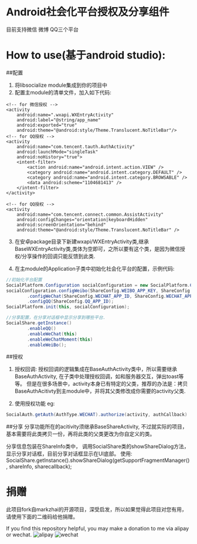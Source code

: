 # Android社会化平台授权及分享组件

目前支持微信 微博 QQ三个平台

# How to use(基于android studio):
##配置
1. 将libsocialize module集成到你的项目中
2. 配置主module的清单文件，加入如下代码:
```
<!-- for 微信授权 -->
<activity
    android:name=".wxapi.WXEntryActivity"
    android:label="@string/app_name"
    android:exported="true"
    android:theme="@android:style/Theme.Translucent.NoTitleBar"/>
<!-- for QQ授权 -->
<activity
    android:name="com.tencent.tauth.AuthActivity"
    android:launchMode="singleTask"
    android:noHistory="true">
    <intent-filter>
        <action android:name="android.intent.action.VIEW" />
        <category android:name="android.intent.category.DEFAULT" />
        <category android:name="android.intent.category.BROWSABLE" />
        <data android:scheme="1104681413" />
    </intent-filter>
</activity>

<!-- for QQ授权 -->
<activity
    android:name="com.tencent.connect.common.AssistActivity"
    android:configChanges="orientation|keyboardHidden"
    android:screenOrientation="behind"
    android:theme="@android:style/Theme.Translucent.NoTitleBar" />
```

3. 在安卓package目录下新建wxapi/WXEntryActivity类,继承BaseWXEntryActivity类,类体为空即可，之所以要有这个类，是因为微信授权/分享操作的回调只能反馈到此类.

4. 在主module的Application子类中初始化社会化平台的配置，示例代码:
``` java
//初始化平台配置
SocialPlatform.Configuration socialConfiguration = new SocialPlatform.Configuration();
socialConfiguration.configWeibo(ShareConfig.WEIBO_APP_KEY, ShareConfig.WEIBO_REDIRECT_URL, ShareConfig.WEIBO_SCOPE)
        .configWeChat(ShareConfig.WECHAT_APP_ID, ShareConfig.WECHAT_APP_SECRET)
        .configQQ(ShareConfig.QQ_APP_ID);
SocialPlatform.init(this, socialConfiguration);

//分享配置，在分享对话框中显示分享到哪些平台.
SocialShare.getInstance()
        .enableQQ()
        .enableWeChat(this)
        .enableWeChatMoment(this)
        .enableWeiBo();
```
##授权

1. 授权回调:
授权回调的逻辑集成在BaseAuthActivity类中，所以需要继承BaseAuthActivity, 在子类中处理授权回调，如和服务器交互，弹出toast等等。 但是在很多场景中，activity本身已有特定的父类，推荐的办法是：拷贝BaseAuthAcitivty到主module中，并将其父类修改成你需要的activity父类.

2. 使用授权功能 eg:
``` java
SocialAuth.getAuth(AuthType.WECHAT).authorize(activity, authCallback)
```

##分享
分享功能所在的acitivity须继承BaseShareActivity, 不过就实际的项目，基本需要将此类拷贝一份，再将此类的父类更改为你自定义的类。

分享信息包装在ShareInfo类中， 调用SocialShare类的showShareDialog方法，显示分享对话框，目前分享对话框显示在UI底部。
使用: 
SocialShare.getInstance().showShareDialog(getSupportFragmentManager(), shareInfo, sharecallback);

# 捐赠
此项目fork自markzhai的开源项目，深受启发，所以如果觉得此项目对您有用，请使用下面的二维码给他捐赠。

If you find this repository helpful, you may make a donation to me via alipay or wechat.
![alipay](http://blog.zhaiyifan.cn/images/donation-alipay.png "alipay") ![wechat](http://blog.zhaiyifan.cn/images/donation.jpg "wechat")
